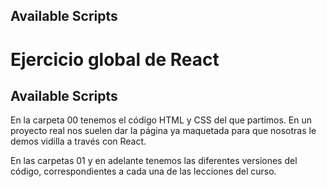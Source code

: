 ## Available Scripts

# Ejercicio global de React

## Available Scripts

En la carpeta 00 tenemos el código HTML y CSS del que partimos. En un proyecto real nos suelen dar la página ya maquetada para que nosotras le demos vidilla a través con React.

En las carpetas 01 y en adelante tenemos las diferentes versiones del código, correspondientes a cada una de las lecciones del curso.
